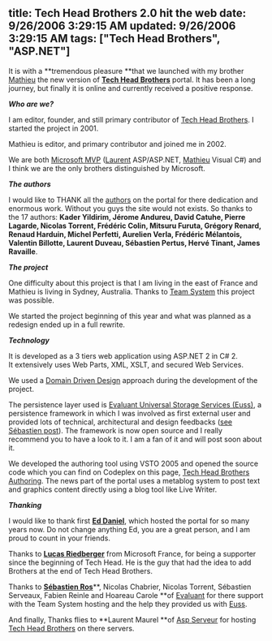 title: Tech Head Brothers 2.0 hit the web
date: 9/26/2006 3:29:15 AM
updated: 9/26/2006 3:29:15 AM
tags: ["Tech Head Brothers", "ASP.NET"]
---
It is with a **tremendous pleasure **that we launched with my brother [Mathieu](http://myaustraliantrip.blogspot.com/) the new version of [**Tech Head Brothers**](http://www.techheadbrothers.com/) portal. It has been a long journey, but finally it is online and currently received a positive response.

***Who are we?***

I am editor, founder, and still primary contributor of [Tech Head Brothers](http://www.techheadbrothers.com/). I started the project in 2001.

Mathieu is editor, and primary contributor and joined me in 2002.

We are both [Microsoft MVP](http://mvp.support.microsoft.com/communities/mvp.aspx?name=kemp%C3%A9) ([Laurent](https://mvp.support.microsoft.com/default.aspx/profile=D2F50802-1A35-423C-A263-353CB10C676C) ASP/ASP.NET, [Mathieu](https://mvp.support.microsoft.com/default.aspx/profile=3A585E18-C7FD-4BD7-A8B7-7BCF5ED70B5B) Visual C#) and I think we are the only brothers distinguished by Microsoft.

***The authors*** 

I would like to THANK all the [authors](http://www.techheadbrothers.com/Auteurs.aspx) on the portal for there dedication and enormous work. Without you guys the site would not exists. So thanks to the 17 authors: **Kader Yildirim, **Jérome Andureu**, David Catuhe, Pierre Lagarde, Nicolas Torrent, Frédéric Colin, Mitsuru Furuta, Grégory Renard, Renaud Harduin, Michel Perfetti, Aurelien Verla, Frédéric Mélantois, Valentin Billotte, Laurent Duveau, Sébastien Pertus, Hervé Tinant, James Ravaille**. 

***The project***

One difficulty about this project is that I am living in the east of France and Mathieu is living in Sydney, Australia. Thanks to [Team System](http://msdn.microsoft.com/vstudio/teamsystem/) this project was possible.

We started the project beginning of this year and what was planned as a redesign ended up in a full rewrite.

***Technology***

It is developed as a 3 tiers web application using ASP.NET 2 in C# 2. It extensively uses Web Parts, XML, XSLT, and secured Web Services.

We used a [Domain Driven Design](http://domaindrivendesign.org/index.html) approach during the development of the project. 

The persistence layer used is [Evaluant Universal Storage Services (Euss)](http://euss.evaluant.com/), a persistence framework in which I was involved as first external user and provided lots of technical, architectural and design feedbacks ([see Sébastien post](http://www.dotnetguru2.org/sebastienros/index.php?title=techheadbrothers_com_kisses_euss&more=1&c=1&tb=1&pb=1)). The framework is now open source and I really recommend you to have a look to it. I am a fan of it and will post soon about it.

We developed the authoring tool using VSTO 2005 and opened the source code which you can find on Codeplex on this page, [Tech Head Brothers Authoring](http://www.codeplex.com/Wiki/View.aspx?ProjectName=THBAuthoring). The news part of the portal uses a metablog system to post text and graphics content directly using a blog tool like Live Writer.

***Thanking***

I would like to thank first [**Ed Daniel**](http://esdaniel.net/), which hosted the portal for so many years now. Do not change anything Ed, you are a great person, and I am proud to count in your friends.

Thanks to [**Lucas Riedberger**](http://blogs.developpeur.org/malabar/) from Microsoft France, for being a supporter since the beginning of Tech Head. He is the guy that had the idea to add Brothers at the end of Tech Head Brothers.

Thanks to [**Sébastien Ros**](http://www.dotnetguru2.org/sebastienros/)**, Nicolas Chabrier, Nicolas Torrent, Sébastien Serveaux, Fabien Reinle and Hoareau Carole **of [Evaluant](http://www.evaluant.com/) for there support with the Team System hosting and the help they provided us with [Euss](http://euss.evaluant.com/).

And finally, Thanks flies to **Laurent Maurel **of [Asp Serveur](http://www.aspserveur.com/) for hosting [Tech Head Brothers](http://www.techheadbrothers.com/) on there servers.
